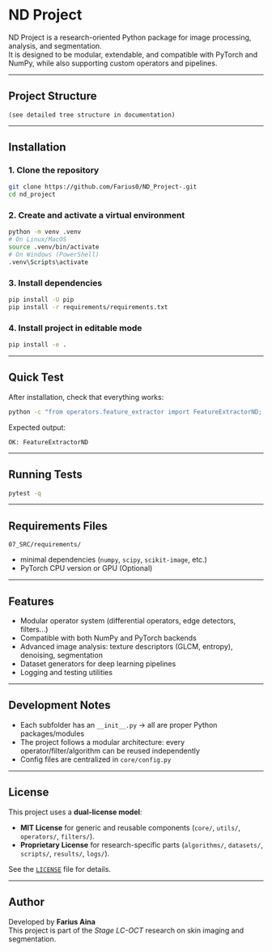 # ND Project

ND Project is a research-oriented Python package for image processing, analysis, and segmentation.  
It is designed to be modular, extendable, and compatible with PyTorch and NumPy, while also supporting custom operators and pipelines.

---

## Project Structure

```
(see detailed tree structure in documentation)

```

---

## Installation

### 1. Clone the repository
```bash
git clone https://github.com/Farius0/ND_Project-.git
cd nd_project
```

### 2. Create and activate a virtual environment
```bash
python -m venv .venv
# On Linux/MacOS
source .venv/bin/activate
# On Windows (PowerShell)
.venv\Scripts\activate
```

### 3. Install dependencies
```bash
pip install -U pip
pip install -r requirements/requirements.txt
```

### 4. Install project in editable mode
```bash
pip install -e .
```

---

## Quick Test

After installation, check that everything works:

```bash
python -c "from operators.feature_extractor import FeatureExtractorND; print('OK:', FeatureExtractorND.__name__)"
```

Expected output:
```
OK: FeatureExtractorND
```

---

## Running Tests

```bash
pytest -q
```

---

## Requirements Files

`07_SRC/requirements/`  
- minimal dependencies (`numpy`, `scipy`, `scikit-image`, etc.)
- PyTorch CPU version or GPU (Optional)

---

## Features

- Modular operator system (differential operators, edge detectors, filters…)
- Compatible with both NumPy and PyTorch backends
- Advanced image analysis: texture descriptors (GLCM, entropy), denoising, segmentation
- Dataset generators for deep learning pipelines
- Logging and testing utilities

---

## Development Notes

- Each subfolder has an `__init__.py` → all are proper Python packages/modules
- The project follows a modular architecture: every operator/filter/algorithm can be reused independently
- Config files are centralized in `core/config.py`

---

## License

This project uses a **dual-license model**:

- **MIT License** for generic and reusable components (`core/`, `utils/`, `operators/`, `filters/`).  
- **Proprietary License** for research-specific parts (`algorithms/`, `datasets/`, `scripts/`, `results/`, `logs/`).  

See the [`LICENSE`](LICENSE) file for details.

---

## Author

Developed by **Farius Aina**  
This project is part of the *Stage LC-OCT* research on skin imaging and segmentation.
